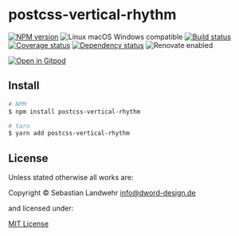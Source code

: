 <!-- TITLE/ -->
# postcss-vertical-rhythm
<!-- /TITLE -->

<!-- BADGES/ -->
[![NPM version](https://img.shields.io/npm/v/postcss-vertical-rhythm.svg)](https://npmjs.org/package/postcss-vertical-rhythm)
![Linux macOS Windows compatible](https://img.shields.io/badge/os-linux%20%7C%C2%A0macos%20%7C%C2%A0windows-blue)
[![Build status](https://img.shields.io/github/workflow/status/dword-design/postcss-vertical-rhythm/build)](https://github.com/dword-design/postcss-vertical-rhythm/actions)
[![Coverage status](https://img.shields.io/coveralls/dword-design/postcss-vertical-rhythm)](https://coveralls.io/github/dword-design/postcss-vertical-rhythm)
[![Dependency status](https://img.shields.io/david/dword-design/postcss-vertical-rhythm)](https://david-dm.org/dword-design/postcss-vertical-rhythm)
![Renovate enabled](https://img.shields.io/badge/renovate-enabled-brightgreen)

[![Open in Gitpod](https://gitpod.io/button/open-in-gitpod.svg)](https://gitpod.io/#https://github.com/dword-design/postcss-vertical-rhythm)
<!-- /BADGES -->

<!-- DESCRIPTION/ -->

<!-- /DESCRIPTION -->

<!-- INSTALL/ -->
## Install

```bash
# NPM
$ npm install postcss-vertical-rhythm

# Yarn
$ yarn add postcss-vertical-rhythm
```
<!-- /INSTALL -->

<!-- LICENSE/ -->
## License

Unless stated otherwise all works are:

Copyright &copy; Sebastian Landwehr <info@dword-design.de>

and licensed under:

[MIT License](https://opensource.org/licenses/MIT)
<!-- /LICENSE -->
